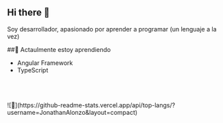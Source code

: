 ## Hi there 👋
Soy desarrollador, apasionado por aprender a programar (un lenguaje a la vez)

##🌱 Actaulmente estoy aprendiendo
- Angular Framework
- TypeScript
<br>
<br>
<br>
![🌱](https://github-readme-stats.vercel.app/api/top-langs/?username=JonathanAlonzo&layout=compact)

<!--
**JonathanAlonzo/JonathanAlonzo** is a ✨ _special_ ✨ repository because its `README.md` (this file) appears on your GitHub profile.

Here are some ideas to get you started:

- 🔭 I’m currently working on ...
- 🌱 I’m currently learning ...
- 👯 I’m looking to collaborate on ...
- 🤔 I’m looking for help with ...
- 💬 Ask me about ...
- 📫 How to reach me: ...
- 😄 Pronouns: ...
- ⚡ Fun fact: ...
-->
